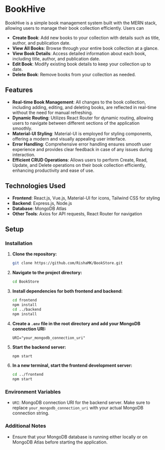 # BookHive

BookHive is a simple book management system built with the MERN stack, allowing users to manage their book collection efficiently. Users can 
- **Create Book**: Add new books to your collection with details such as title, author, and publication date.
- **View All Books**: Browse through your entire book collection at a glance.
- **View Book Details**: Access detailed information about each book, including title, author, and publication date.
- **Edit Book**: Modify existing book details to keep your collection up to date.
- **Delete Book**: Remove books from your collection as needed.

## Features

- **Real-time Book Management**: All changes to the book collection, including adding, editing, and deleting books, are reflected in real-time without the need for manual refreshing.
- **Dynamic Routing**: Utilizes React Router for dynamic routing, allowing users to navigate between different sections of the application smoothly.
- **Material-UI Styling**: Material-UI is employed for styling components, offering a modern and visually appealing user interface.
- **Error Handling**: Comprehensive error handling ensures smooth user experience and provides clear feedback in case of any issues during interaction.
- **Efficient CRUD Operations**: Allows users to perform Create, Read, Update, and Delete operations on their book collection efficiently, enhancing productivity and ease of use.


## Technologies Used

- **Frontend**: React.js, Vue.js, Material-UI for icons, Tailwind CSS for styling
- **Backend**: Express.js, Node.js
- **Database**: MongoDB Atlas
- **Other Tools**: Axios for API requests, React Router for navigation

## Setup

### Installation

1. **Clone the repository:**
    ```bash
    git clone https://github.com/RishaMK/BookStore.git
    ```

2. **Navigate to the project directory:**
    ```bash
    cd BookStore
    ```

3. **Install dependencies for both frontend and backend:**
    ```bash
    cd frontend
    npm install
    cd ../backend
    npm install
    ```

4. **Create a `.env` file in the root directory and add your MongoDB connection URI:**
    ```plaintext
    URI="your_mongodb_connection_uri"
    ```

5. **Start the backend server:**
    ```bash
    npm start
    ```

6. **In a new terminal, start the frontend development server:**
    ```bash
    cd ../frontend
    npm start
    ```

### Environment Variables
- `URI`: MongoDB connection URI for the backend server. Make sure to replace `your_mongodb_connection_uri` with your actual MongoDB connection string.

### Additional Notes
- Ensure that your MongoDB database is running either locally or on MongoDB Atlas before starting the application.


